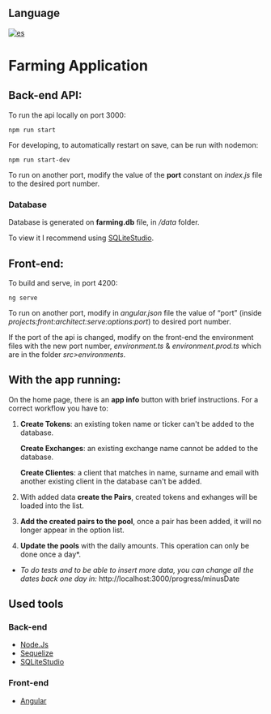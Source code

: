 ## Language
[![es](https://img.shields.io/badge/lang-es-yellow.svg)](./README.es.md)

# Farming Application

## Back-end API:

To run the api locally on port 3000: 
```
npm run start
```

For developing, to automatically restart on save, can be run with nodemon:
```
npm run start-dev
```

To run on another port, modify the value of the **port** constant on _index.js_ file to the desired port number.

### Database
Database is generated on **farming.db** file, in _/data_ folder.

To view it I recommend using [SQLiteStudio](https://sqlitestudio.pl/).


## Front-end:

To build and serve, in port 4200: 
```
ng serve
```

To run on another port, modify in _angular.json_ file the value of “port” (inside _projects:front:architect:serve:options:port_) to desired port number.

If the port of the api is changed, modify on the front-end the environment files with the new port number, _environment.ts_ & _environment.prod.ts_ which are in the folder _src>environments_.


## With the app running:

On the home page, there is an **app info** button with brief instructions. For a correct workflow you have to:

1. **Create Tokens**: an existing token name or ticker can't be added to the database.

   **Create Exchanges**: an existing exchange name cannot be added to the database.

   **Create Clientes**: a client that matches in name, surname and email with another existing client in the database can't be added.

2. With added data **create the Pairs**, created tokens and exhanges will be loaded into the list.

3. **Add the created pairs to the pool**, once a pair has been added, it will no longer appear in the option list.

4. **Update the pools** with the daily amounts. This operation can only be done once a day*.

  * _To do tests and to be able to insert more data, you can change all the dates back one day in:_ http://localhost:3000/progress/minusDate


## Used tools

### Back-end
* [Node.Js](https://nodejs.org/)
* [Sequelize](https://sequelize.org/)
* [SQLiteStudio](https://sqlitestudio.pl/)

### Front-end
* [Angular](https://angular.io/)
